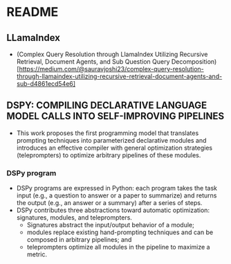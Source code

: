 # README

## LLamaIndex

- (Complex Query Resolution through LlamaIndex Utilizing Recursive Retrieval, Document Agents, and Sub Question Query Decomposition)[https://medium.com/@sauravjoshi23/complex-query-resolution-through-llamaindex-utilizing-recursive-retrieval-document-agents-and-sub-d4861ecd54e6]


## DSPY: COMPILING DECLARATIVE LANGUAGE MODEL CALLS INTO SELF-IMPROVING PIPELINES

- This work proposes the first programming model that translates prompting techniques into parameterized declarative modules and introduces an effective compiler with general optimization strategies (teleprompters) to optimize arbitrary pipelines of these modules.
### DSPy program
- DSPy programs are expressed in Python: each program takes the task input (e.g., a question to answer or a paper to summarize) and returns the output (e.g., an answer or a summary) after a series of steps. 
- DSPy contributes three abstractions toward automatic optimization: signatures, modules, and teleprompters.
	- Signatures abstract the input/output behavior of a module; 
	- modules replace existing hand-prompting techniques and can be composed in arbitrary pipelines; and 
	- teleprompters optimize all modules in the pipeline to maximize a metric.